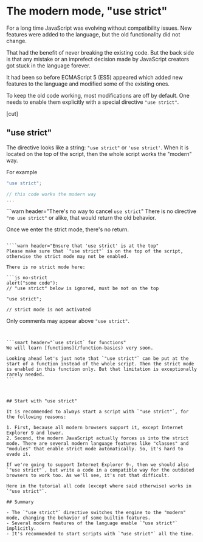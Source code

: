 # The modern mode, "use strict"

For a long time JavaScript was evolving without compatibility issues. New features were added to the language, but the old functionality did not change.

That had the benefit of never breaking the existing code. But the back side is that any mistake or an imprefect decision made by JavaScript creators got stuck in the language forever.

It had been so before ECMAScript 5 (ES5) appeared which added new features to the language and modified some of the existing ones.

To keep the old code working, most modifications are off by default. One needs to enable them explicitly with a special directive `"use strict"`.

[cut]

## "use strict"

The directive looks like a string: `"use strict"` or `'use strict'`. When it is located on the top of the script, then the whole script works the "modern" way.

For example

```js
"use strict";

// this code works the modern way
...
```

```warn header="There's no way to cancel `use strict`"
There is no directive `"no use strict"` or alike, that would return the old behavior.

Once we enter the strict mode, there's no return.
```

````warn header="Ensure that 'use strict' is at the top"
Please make sure that `"use strict"` is on the top of the script, otherwise the strict mode may not be enabled.

There is no strict mode here:

```js no-strict
alert("some code");
// "use strict" below is ignored, must be not on the top

"use strict";

// strict mode is not activated
```

Only comments may appear above `"use strict"`.
````


```smart header="`use strict` for functions"
We will learn [functions](/function-basics) very soon. 

Looking ahead let's just note that `"use strict"` can be put at the start of a function instead of the whole script. Then the strict mode is enabled in this function only. But that limitation is exceptionally rarely needed.
```



## Start with "use strict"

It is recommended to always start a script with `"use strict"`, for the following reasons:

1. First, because all modern browsers support it, except Internet Explorer 9 and lower.
2. Second, the modern JavaScript actually forces us into the strict mode. There are several modern language features like "classes" and "modules" that enable strict mode automatically. So, it's hard to evade it.

If we're going to support Internet Explorer 9-, then we should also `"use strict"`, but write a code in a compatible way for the outdated browsers to work too. As we'll see, it's not that difficult.

Here in the tutorial all code (except where said otherwise) works in `"use strict"`.

## Summary

- The `"use strict"` directive switches the engine to the "modern" mode, changing the behavior of some builtin features.
- Several modern features of the language enable `"use strict"` implicitly.
- It's recommended to start scripts with `"use strict"` all the time.
